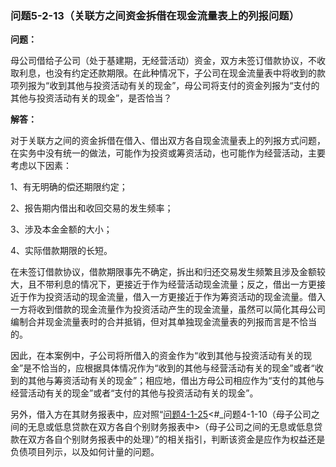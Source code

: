 ### 问题5-2-13（关联方之间资金拆借在现金流量表上的列报问题）

**问题：**

母公司借给子公司（处于基建期，无经营活动）资金，双方未签订借款协议，不收取利息，也没有约定还款期限。在此种情况下，子公司在现金流量表中将收到的款项列报为“收到其他与投资活动有关的现金”，母公司将支付的资金列报为“支付的其他与投资活动有关的现金”，是否恰当？

**解答：**

对于关联方之间的资金拆借在借入、借出双方各自现金流量表上的列报方式问题，在实务中没有统一的做法，可能作为投资或筹资活动，也可能作为经营活动，主要考虑以下因素：

1、有无明确的偿还期限约定；

2、报告期内借出和收回交易的发生频率；

3、涉及本金金额的大小；

4、实际借款期限的长短。

在未签订借款协议，借款期限事先不确定，拆出和归还交易发生频繁且涉及金额较大，且不带利息的情况下，更接近于作为经营活动现金流量；反之，借出一方更接近于作为投资活动的现金流量，借入一方更接近于作为筹资活动的现金流量。借入一方将收到借款的现金流量作为投资活动产生的现金流量，虽然可以简化其母公司编制合并现金流量表时的合并抵销，但对其单独现金流量表的列报而言是不恰当的。

因此，在本案例中，子公司将所借入的资金作为“收到其他与投资活动有关的现金”是不恰当的，应根据具体情况作为“收到的其他与经营活动有关的现金”或者“收到的其他与筹资活动有关的现金”；相应地，借出方母公司相应作为“支付的其他与经营活动有关的现金”或者“支付的其他与投资活动有关的现金”。

另外，借入方在其财务报表中，应对照“[问题4-1-25](#问题4-1-25母子公司之间的无息或低息贷款在双方各自个别财务报表中的处理)<#_问题4-1-10（母子公司之间的无息或低息贷款在双方各自个别财务报表中>（母子公司之间的无息或低息贷款在双方各自个别财务报表中的处理）”的相关指引，判断该资金是应作为权益还是负债项目列示，以及如何计量的问题。